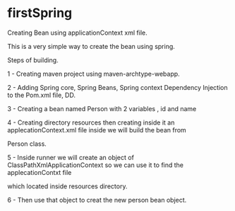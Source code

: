 # firstSpring
Creating Bean using applicationContext xml file.

This is a very simple way to create the bean using spring.

Steps of building.

1 - Creating maven project using maven-archtype-webapp.

2 - Adding Spring core, Spring Beans, Spring context Dependency Injection to the Pom.xml file, DD.

3 - Creating a bean named Person with 2 variables , id and name

4 - Creating directory resources then creating inside it an applecationContext.xml file inside we will build the bean from

Person class.

5 - Inside runner we will create an object of  ClassPathXmlApplicationContext so we can use it to find the applecationContxt file 

which located inside resources directory.

6 - Then use that object to creat the new person bean object.